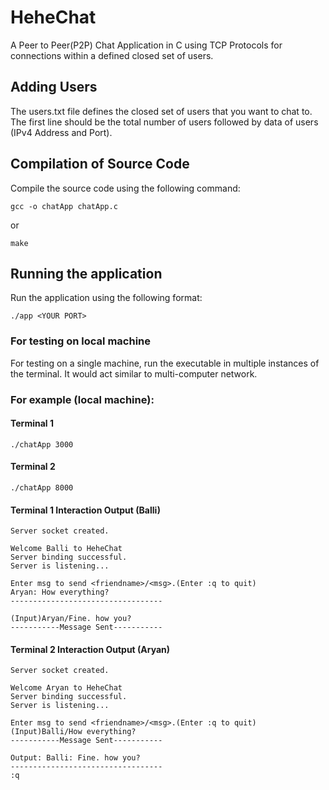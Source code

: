 # HeheChat
A Peer to Peer(P2P) Chat Application in C using TCP Protocols for connections within a defined closed set of users.

## Adding Users
The users.txt file defines the closed set of users that you want to chat to. The first line should be the total number of users followed by data of users (IPv4 Address and Port).

## Compilation of Source Code
Compile the source code using the following command:
```
gcc -o chatApp chatApp.c
```
or
```
make
```
## Running the application
Run the application using the following format:
```
./app <YOUR PORT>
```
### For testing on local machine
For testing on a single machine, run the executable in multiple instances of the terminal. It would act similar to multi-computer network.

### For example (local machine):
#### Terminal 1
```
./chatApp 3000
```
#### Terminal 2
```
./chatApp 8000
```
#### Terminal 1 Interaction Output (Balli)
```
Server socket created.

Welcome Balli to HeheChat
Server binding successful.
Server is listening...

Enter msg to send <friendname>/<msg>.(Enter :q to quit)
Aryan: How everything?
----------------------------------

(Input)Aryan/Fine. how you?
-----------Message Sent-----------
```
#### Terminal 2 Interaction Output (Aryan)
```
Server socket created.

Welcome Aryan to HeheChat
Server binding successful.
Server is listening...

Enter msg to send <friendname>/<msg>.(Enter :q to quit)
(Input)Balli/How everything?
-----------Message Sent-----------

Output: Balli: Fine. how you?
----------------------------------
:q
```
